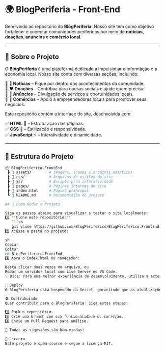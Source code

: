 # 🌍 BlogPeriferia - Front-End  

Bem-vindo ao repositório do **BlogPeriferia**! Nosso site tem como objetivo fortalecer e conectar comunidades periféricas por meio de **notícias, doações, anúncios e comércio local**.  

---

## 🚀 Sobre o Projeto  

O **BlogPeriferia** é uma plataforma dedicada a impulsionar a informação e a economia local. Nosso site conta com diversas seções, incluindo:  

🔹 **📰 Notícias** – Fique por dentro dos acontecimentos da comunidade.  
🔹 **❤️ Doações** – Contribua para causas sociais e ajude quem precisa.  
🔹 **📢 Anúncios** – Divulgação de serviços e oportunidades locais.  
🔹 **🏪 Comércios** – Apoio a empreendedores locais para promover seus negócios.  

Este repositório contém a interface do site, desenvolvida com:  

✅ **HTML** 📄 – Estruturação das páginas.  
✅ **CSS** 🎨 – Estilização e responsividade.  
✅ **JavaScript** ⚡ – Interatividade e dinamicidade.  

---

## 📂 Estrutura do Projeto  

```bash
📦 BlogPeriferico.FrontEnd
 ┣ 📂 assets/        # Imagens, ícones e arquivos estáticos  
 ┣ 📂 css/           # Arquivos de estilos do site  
 ┣ 📂 js/            # Scripts para interatividade  
 ┣ 📂 pages/         # Páginas internas do site  
 ┣ 📜 index.html     # Página principal  
 ┗ 📜 README.md      # Documentação do projeto  

## 🔧 Como Rodar o Projeto  

Siga os passos abaixo para visualizar e testar o site localmente:
1️⃣ **Clone este repositório:**  
   ```sh
   git clone https://github.com/BlogPeriferico/BlogPeriferico.FrontEnd.git
2️⃣ Acesse a pasta do projeto:

sh
Copiar
Editar
cd BlogPeriferico.FrontEnd
3️⃣ Abra o index.html no navegador:

Basta clicar duas vezes no arquivo, ou
Rodar um servidor local com Live Server no VS Code.
💡 Dica: Para uma melhor experiência de desenvolvimento, utilize a extensão Live Server.

🚀 Deploy
O BlogPeriferia está hospedado na Vercel, garantindo que as atualizações sejam aplicadas automaticamente sempre que houver mudanças no repositório.

🛠 Contribuindo
Quer contribuir para o BlogPeriferia? Siga estas etapas:

1️⃣ Fork o repositório.
2️⃣ Crie uma branch com sua funcionalidade ou correção.
3️⃣ Envie um Pull Request para análise.

💬 Todas as sugestões são bem-vindas!

📜 Licença
Este projeto é open-source e segue a licença MIT.  




